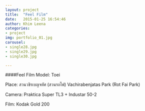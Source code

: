 ```yaml
---
layout: project
title:  "Feel Film"
date:   2015-01-25 16:54:46
author: Khim Leena
categories:
- project
img: portfolio_01.jpg
carousel:
- single28.jpg
- single29.jpg
- single30.jpg

---
```

####Feel Film
Model: Toei

Place:  สวนวชิรเบญจทัศ (สวนรถไฟ) Vachirabenjatas Park (Rot Fai Park)

Camera: Praktica Super TL3 + Industar 50-2

Film: Kodak Gold 200